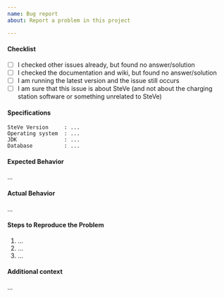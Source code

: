 ```yaml
---
name: Bug report
about: Report a problem in this project

---
```


#### Checklist

- [ ] I checked other issues already, but found no answer/solution
- [ ] I checked the documentation and wiki, but found no answer/solution
- [ ] I am running the latest version and the issue still occurs
- [ ] I am sure that this issue is about SteVe (and not about the charging station software or something unrelated to SteVe)

#### Specifications
```
SteVe Version     : ...
Operating system  : ...
JDK               : ...
Database          : ...
```

#### Expected Behavior

...

#### Actual Behavior

...

#### Steps to Reproduce the Problem

  1. ...
  2. ...
  3. ...


#### Additional context

...